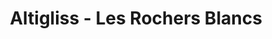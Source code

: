---
title: "Altigliss - Les Rochers Blancs"
url: /gavarnie/altigliss-les-rochers-blancs/
shop: sports
---
